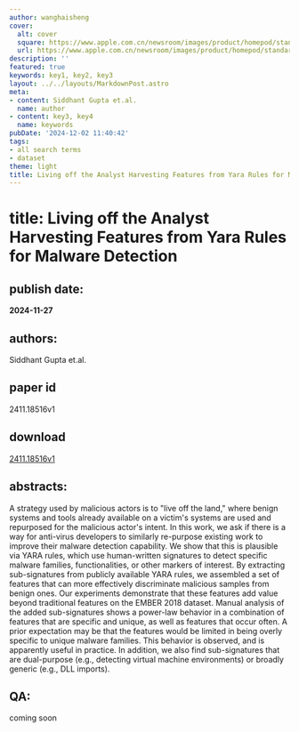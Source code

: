 ```yaml
---
author: wanghaisheng
cover:
  alt: cover
  square: https://www.apple.com.cn/newsroom/images/product/homepod/standard/Apple-HomePod-hero-230118_big.jpg.large_2x.jpg
  url: https://www.apple.com.cn/newsroom/images/product/homepod/standard/Apple-HomePod-hero-230118_big.jpg.large_2x.jpg
description: ''
featured: true
keywords: key1, key2, key3
layout: ../../layouts/MarkdownPost.astro
meta:
- content: Siddhant Gupta et.al.
  name: author
- content: key3, key4
  name: keywords
pubDate: '2024-12-02 11:40:42'
tags:
- all search terms
- dataset
theme: light
title: Living off the Analyst Harvesting Features from Yara Rules for Malware Detection
---
```


# title: Living off the Analyst Harvesting Features from Yara Rules for Malware Detection 
## publish date: 
**2024-11-27** 
## authors: 
  Siddhant Gupta et.al. 
## paper id
2411.18516v1
## download
[2411.18516v1](http://arxiv.org/abs/2411.18516v1)
## abstracts:
A strategy used by malicious actors is to "live off the land," where benign systems and tools already available on a victim's systems are used and repurposed for the malicious actor's intent. In this work, we ask if there is a way for anti-virus developers to similarly re-purpose existing work to improve their malware detection capability. We show that this is plausible via YARA rules, which use human-written signatures to detect specific malware families, functionalities, or other markers of interest. By extracting sub-signatures from publicly available YARA rules, we assembled a set of features that can more effectively discriminate malicious samples from benign ones. Our experiments demonstrate that these features add value beyond traditional features on the EMBER 2018 dataset. Manual analysis of the added sub-signatures shows a power-law behavior in a combination of features that are specific and unique, as well as features that occur often. A prior expectation may be that the features would be limited in being overly specific to unique malware families. This behavior is observed, and is apparently useful in practice. In addition, we also find sub-signatures that are dual-purpose (e.g., detecting virtual machine environments) or broadly generic (e.g., DLL imports).
## QA:
coming soon
